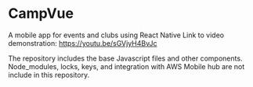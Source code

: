 # CampVue
A mobile app for events and clubs using React Native
Link to video demonstration: https://youtu.be/sGVjyH4BvJc


The repository includes the base Javascript files and other components. Node_modules, locks, keys, and integration with AWS Mobile hub are not include in this repository.
